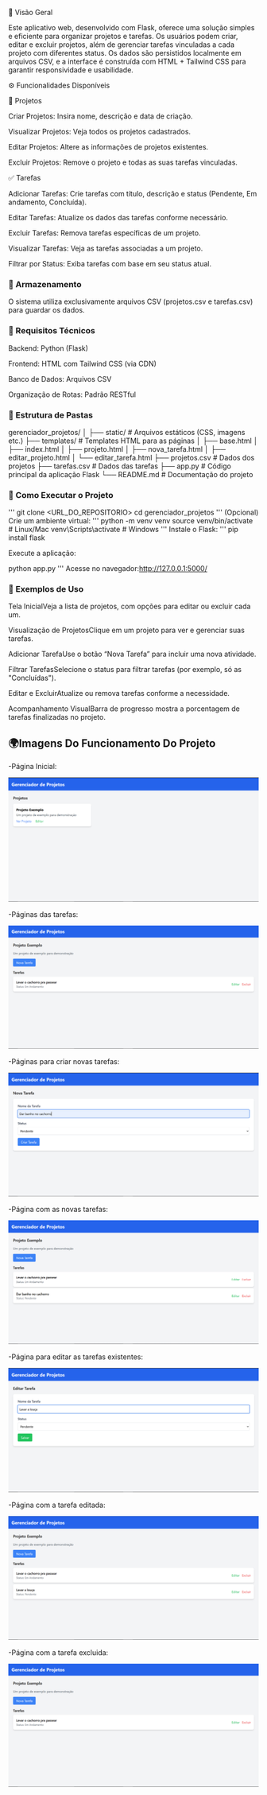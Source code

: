 📌 Visão Geral

Este aplicativo web, desenvolvido com Flask, oferece uma solução simples e eficiente para organizar projetos e tarefas. Os usuários podem criar, editar e excluir projetos, além de gerenciar tarefas vinculadas a cada projeto com diferentes status. Os dados são persistidos localmente em arquivos CSV, e a interface é construída com HTML + Tailwind CSS para garantir responsividade e usabilidade.

⚙ Funcionalidades Disponíveis

📁 Projetos

Criar Projetos: Insira nome, descrição e data de criação.

Visualizar Projetos: Veja todos os projetos cadastrados.

Editar Projetos: Altere as informações de projetos existentes.

Excluir Projetos: Remove o projeto e todas as suas tarefas vinculadas.

✅ Tarefas

Adicionar Tarefas: Crie tarefas com título, descrição e status (Pendente, Em andamento, Concluída).

Editar Tarefas: Atualize os dados das tarefas conforme necessário.

Excluir Tarefas: Remova tarefas específicas de um projeto.

Visualizar Tarefas: Veja as tarefas associadas a um projeto.

Filtrar por Status: Exiba tarefas com base em seu status atual.


### 📀 Armazenamento

O sistema utiliza exclusivamente arquivos CSV (projetos.csv e tarefas.csv) para guardar os dados.

### 🧰 Requisitos Técnicos

Backend: Python (Flask)

Frontend: HTML com Tailwind CSS (via CDN)

Banco de Dados: Arquivos CSV

Organização de Rotas: Padrão RESTful

### 📁 Estrutura de Pastas

gerenciador_projetos/
│
├── static/                   # Arquivos estáticos (CSS, imagens etc.)
├── templates/                # Templates HTML para as páginas
│   ├── base.html
│   ├── index.html
│   ├── projeto.html
│   ├── nova_tarefa.html
│   ├── editar_projeto.html
│   └── editar_tarefa.html
├── projetos.csv              # Dados dos projetos
├── tarefas.csv               # Dados das tarefas
├── app.py                    # Código principal da aplicação Flask
└── README.md                 # Documentação do projeto

### 🚀 Como Executar o Projeto
'''
git clone <URL_DO_REPOSITORIO>
cd gerenciador_projetos
'''
(Opcional) Crie um ambiente virtual:
'''
python -m venv venv
source venv/bin/activate  # Linux/Mac
venv\Scripts\activate     # Windows
'''
Instale o Flask:
'''
pip install flask

Execute a aplicação:

python app.py
'''
Acesse no navegador:http://127.0.0.1:5000/

### 🧪 Exemplos de Uso

Tela InicialVeja a lista de projetos, com opções para editar ou excluir cada um.

Visualização de ProjetosClique em um projeto para ver e gerenciar suas tarefas.

Adicionar TarefaUse o botão “Nova Tarefa” para incluir uma nova atividade.

Filtrar TarefasSelecione o status para filtrar tarefas (por exemplo, só as "Concluídas").

Editar e ExcluirAtualize ou remova tarefas conforme a necessidade.

Acompanhamento VisualBarra de progresso mostra a porcentagem de tarefas finalizadas no projeto.


## 🌍Imagens Do Funcionamento Do Projeto

-Página Inicial:

![1.png](https://github.com/pjaneri300/RECUPERA--O-FLASK/blob/main/static/img/1.png)

-Páginas das tarefas:

![6.png](https://github.com/pjaneri300/RECUPERA--O-FLASK/blob/main/static/img/2.png)

-Páginas para criar novas tarefas:

![2.png](https://github.com/pjaneri300/RECUPERA--O-FLASK/blob/main/static/img/3.png)

-Página com as novas tarefas:

![3.png](https://github.com/pjaneri300/RECUPERA--O-FLASK/blob/main/static/img/4.png)

-Página para editar as tarefas existentes:

![Captura de tela 2025-05-09 085643.png](https://github.com/pjaneri300/RECUPERA--O-FLASK/blob/main/static/img/5.png)

-Página com a tarefa editada:

![Captura de tela 2025-05-09 085741.png](https://github.com/pjaneri300/RECUPERA--O-FLASK/blob/main/static/img/6.png)

-Página com a tarefa excluida:

![6.png](https://github.com/pjaneri300/RECUPERA--O-FLASK/blob/main/static/img/7.png)
